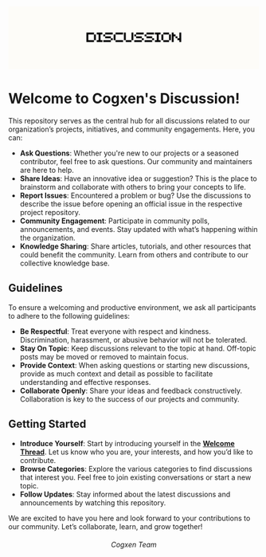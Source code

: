 ![Banner](/assets/banner.png)

# Welcome to Cogxen's Discussion!

This repository serves as the central hub for all discussions related to our organization’s projects, initiatives, and community engagements. Here, you can:

- **Ask Questions**: Whether you're new to our projects or a seasoned contributor, feel free to ask questions. Our community and maintainers are here to help.
- **Share Ideas**: Have an innovative idea or suggestion? This is the place to brainstorm and collaborate with others to bring your concepts to life.
- **Report Issues**: Encountered a problem or bug? Use the discussions to describe the issue before opening an official issue in the respective project repository.
- **Community Engagement**: Participate in community polls, announcements, and events. Stay updated with what’s happening within the organization.
- **Knowledge Sharing**: Share articles, tutorials, and other resources that could benefit the community. Learn from others and contribute to our collective knowledge base.

## Guidelines

To ensure a welcoming and productive environment, we ask all participants to adhere to the following guidelines:

- **Be Respectful**: Treat everyone with respect and kindness. Discrimination, harassment, or abusive behavior will not be tolerated.
- **Stay On Topic**: Keep discussions relevant to the topic at hand. Off-topic posts may be moved or removed to maintain focus.
- **Provide Context**: When asking questions or starting new discussions, provide as much context and detail as possible to facilitate understanding and effective responses.
- **Collaborate Openly**: Share your ideas and feedback constructively. Collaboration is key to the success of our projects and community.

## Getting Started

- **Introduce Yourself**: Start by introducing yourself in the **[Welcome Thread](https://github.com/orgs/cogxen/discussions/categories/welcome)**. Let us know who you are, your interests, and how you’d like to contribute.
- **Browse Categories**: Explore the various categories to find discussions that interest you. Feel free to join existing conversations or start a new topic.
- **Follow Updates**: Stay informed about the latest discussions and announcements by watching this repository.


We are excited to have you here and look forward to your contributions to our community. Let’s collaborate, learn, and grow together!

<div align="center">

###### Cogxen Team

</div>